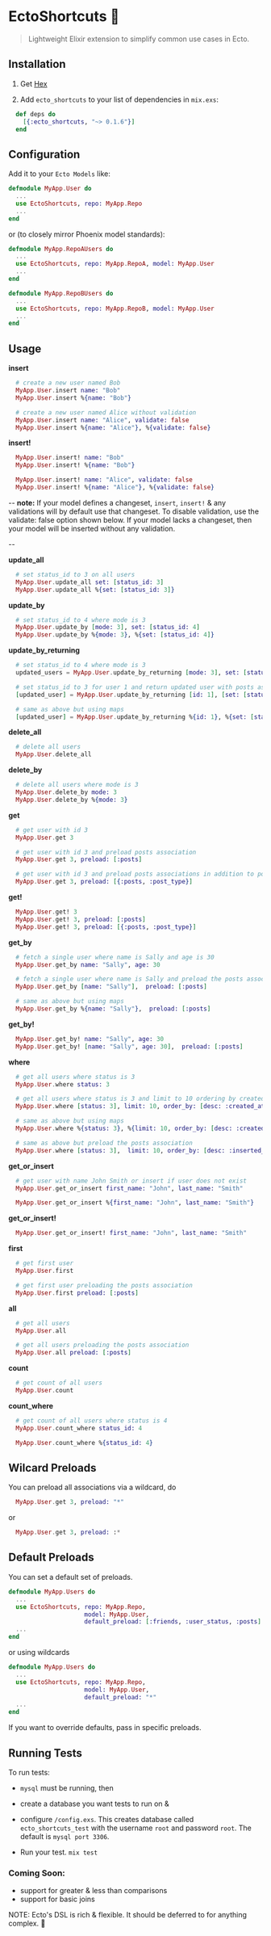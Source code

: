 # EctoShortcuts 🚅

> Lightweight Elixir extension to simplify common use cases in Ecto.

## Installation

1. Get [Hex](https://hex.pm/packages/ecto_shortcuts)

2. Add `ecto_shortcuts` to your list of dependencies in `mix.exs`:

```elixir
  def deps do
    [{:ecto_shortcuts, "~> 0.1.6"}]
  end
```

## Configuration   

Add it to your `Ecto Models` like:

```elixir
defmodule MyApp.User do
  ...
  use EctoShortcuts, repo: MyApp.Repo
  ...
end  
```
or (to closely mirror Phoenix model standards): 

```elixir
defmodule MyApp.RepoAUsers do
  ...
  use EctoShortcuts, repo: MyApp.RepoA, model: MyApp.User
  ...
end

defmodule MyApp.RepoBUsers do
  ...
  use EctoShortcuts, repo: MyApp.RepoB, model: MyApp.User
  ...
end  
```
## Usage


**insert**
```elixir
  # create a new user named Bob
  MyApp.User.insert name: "Bob"
  MyApp.User.insert %{name: "Bob"}

  # create a new user named Alice without validation
  MyApp.User.insert name: "Alice", validate: false
  MyApp.User.insert %{name: "Alice"}, %{validate: false}
```

**insert!**
```elixir
  MyApp.User.insert! name: "Bob"
  MyApp.User.insert! %{name: "Bob"}

  MyApp.User.insert! name: "Alice", validate: false
  MyApp.User.insert! %{name: "Alice"}, %{validate: false}
```
--
**note:** If your model defines a changeset, `insert`, `insert!` & any validations  will by default use that changeset. To disable validation, use the validate: false option shown below. If your model lacks a changeset, then your model will be inserted without any validation.

--

**update_all**
```elixir
  # set status_id to 3 on all users
  MyApp.User.update_all set: [status_id: 3]
  MyApp.User.update_all %{set: [status_id: 3]}
```

**update_by**
```elixir
  # set status_id to 4 where mode is 3
  MyApp.User.update_by [mode: 3], set: [status_id: 4]
  MyApp.User.update_by %{mode: 3}, %{set: [status_id: 4]}
```

**update\_by\_returning**
```elixir
  # set status_id to 4 where mode is 3
  updated_users = MyApp.User.update_by_returning [mode: 3], set: [status_id: 4]

  # set status_id to 3 for user 1 and return updated user with posts association preloaded
  [updated_user] = MyApp.User.update_by_returning [id: 1], [set: [status_id: 3]], preload: [:posts]

  # same as above but using maps
  [updated_user] = MyApp.User.update_by_returning %{id: 1}, %{set: [status_id: 3]}, preload: [:posts]
```

**delete_all**
```elixir
  # delete all users
  MyApp.User.delete_all
```

**delete_by**
```elixir
  # delete all users where mode is 3
  MyApp.User.delete_by mode: 3
  MyApp.User.delete_by %{mode: 3}
```

**get**
```elixir
  # get user with id 3
  MyApp.User.get 3

  # get user with id 3 and preload posts association
  MyApp.User.get 3, preload: [:posts]

  # get user with id 3 and preload posts associations in addition to posts.post_type association
  MyApp.User.get 3, preload: [{:posts, :post_type}]
```

**get!**
```elixir
  MyApp.User.get! 3
  MyApp.User.get! 3, preload: [:posts]
  MyApp.User.get! 3, preload: [{:posts, :post_type}]
```

**get_by**
```elixir
  # fetch a single user where name is Sally and age is 30
  MyApp.User.get_by name: "Sally", age: 30

  # fetch a single user where name is Sally and preload the posts association
  MyApp.User.get_by [name: "Sally"],  preload: [:posts]

  # same as above but using maps
  MyApp.User.get_by %{name: "Sally"},  preload: [:posts]
```

**get_by!**
```elixir
  MyApp.User.get_by! name: "Sally", age: 30
  MyApp.User.get_by! [name: "Sally", age: 30],  preload: [:posts]
```

**where**
```elixir
  # get all users where status is 3
  MyApp.User.where status: 3

  # get all users where status is 3 and limit to 10 ordering by created_at
  MyApp.User.where [status: 3], limit: 10, order_by: [desc: :created_at]

  # same as above but using maps
  MyApp.User.where %{status: 3}, %{limit: 10, order_by: [desc: :created_at]}

  # same as above but preload the posts association
  MyApp.User.where [status: 3],  limit: 10, order_by: [desc: :inserted_at], preload: [:posts]
```

**get\_or\_insert**
```elixir
  # get user with name John Smith or insert if user does not exist
  MyApp.User.get_or_insert first_name: "John", last_name: "Smith"

  MyApp.User.get_or_insert %{first_name: "John", last_name: "Smith"}
```

**get\_or\_insert!**
```elixir
  MyApp.User.get_or_insert! first_name: "John", last_name: "Smith"
```

**first**
```elixir
  # get first user
  MyApp.User.first

  # get first user preloading the posts association
  MyApp.User.first preload: [:posts]
```

**all**
```elixir
  # get all users
  MyApp.User.all

  # get all users preloading the posts association
  MyApp.User.all preload: [:posts]
```

**count**
```elixir
  # get count of all users
  MyApp.User.count
```

**count_where**
```elixir
  # get count of all users where status is 4
  MyApp.User.count_where status_id: 4

  MyApp.User.count_where %{status_id: 4}
```

## Wilcard Preloads

You can preload all associations via a wildcard, do

```elixir
  MyApp.User.get 3, preload: "*"
```

or

```elixir
  MyApp.User.get 3, preload: :*
```

## Default Preloads

You can set a default set of preloads.

```elixir
defmodule MyApp.Users do
  ...
  use EctoShortcuts, repo: MyApp.Repo,
                     model: MyApp.User,
                     default_preload: [:friends, :user_status, :posts]
  ...
end
```
or using wildcards
```elixir
defmodule MyApp.Users do
  ...
  use EctoShortcuts, repo: MyApp.Repo,
                     model: MyApp.User,
                     default_preload: "*"
  ...
end
```

If you want to override defaults, pass in specific preloads.


## Running Tests

To run tests:

- `mysql` must be running, then
- create a database you want tests to run on &
- configure `/config.exs`. This creates database called `ecto_shortcuts_test` with the username `root` and password `root`.  The default is `mysql port 3306`.

- Run your test. `mix test`


### Coming Soon:
 * support for greater & less than comparisons
 * support for basic joins
 
NOTE: Ecto's DSL is rich & flexible. It should be deferred to for anything complex. 🙌
